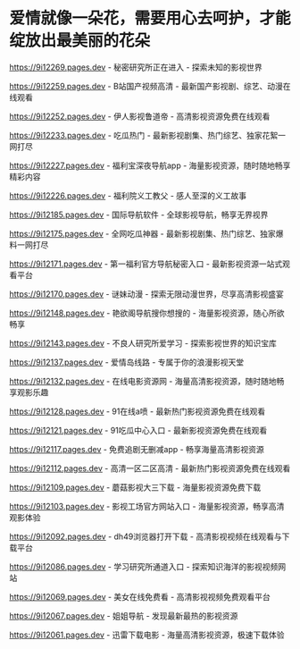 # 爱情就像一朵花，需要用心去呵护，才能绽放出最美丽的花朵

https://9i12269.pages.dev - 秘密研究所正在进入 - 探索未知的影视世界

https://9i12259.pages.dev - B站国产视频高清 - 最新国产影视剧、综艺、动漫在线观看

https://9i12252.pages.dev - 伊人影视鲁道帝 - 高清影视资源免费在线观看

https://9i12233.pages.dev - 吃瓜热门 - 最新影视剧集、热门综艺、独家花絮一网打尽

https://9i12227.pages.dev - 福利宝深夜导航app - 海量影视资源，随时随地畅享精彩内容

https://9i12226.pages.dev - 福利院义工教父 - 感人至深的义工故事

https://9i12185.pages.dev - 国际导航软件 - 全球影视导航，畅享无界视界

https://9i12175.pages.dev - 全网吃瓜神器 - 最新影视剧集、热门综艺、独家爆料一网打尽

https://9i12171.pages.dev - 第一福利官方导航秘密入口 - 最新影视资源一站式观看平台

https://9i12170.pages.dev - 谜妹动漫 - 探索无限动漫世界，尽享高清影视盛宴

https://9i12148.pages.dev - 艳欲阁导航搜你想搜的 - 海量影视资源，随心所欲畅享

https://9i12143.pages.dev - 不良人研究所爱学习 - 探索影视世界的知识宝库

https://9i12137.pages.dev - 爱情岛线路 - 专属于你的浪漫影视天堂

https://9i12132.pages.dev - 在线电影资源网 - 海量高清影视资源，随时随地畅享观影乐趣

https://9i12128.pages.dev - 91在线a喷 - 最新热门影视资源免费在线观看

https://9i12121.pages.dev - 91吃瓜中心入口 - 最新影视资源免费在线观看

https://9i12117.pages.dev - 免费追剧无删减app - 畅享海量高清影视资源

https://9i12112.pages.dev - 高清一区二区高清 - 最新热门影视资源免费在线观看

https://9i12109.pages.dev - 蘑菇影视大三下载 - 海量影视资源免费下载

https://9i12103.pages.dev - 影视工场官方网站入口 - 海量影视资源，畅享高清观影体验

https://9i12092.pages.dev - dh49浏览器打开下载 - 高清影视视频在线观看与下载平台

https://9i12086.pages.dev - 学习研究所通道入口 - 探索知识海洋的影视视频网站

https://9i12069.pages.dev - 美女在线免费看 - 高清影视视频免费观看平台

https://9i12067.pages.dev - 姐姐导航 - 发现最新最热的影视资源

https://9i12061.pages.dev - 迅雷下载电影 - 海量高清影视资源，极速下载体验
